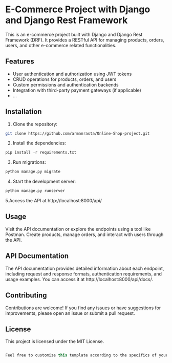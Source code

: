 # E-Commerce Project with Django and Django Rest Framework

This is an e-commerce project built with Django and Django Rest Framework (DRF). It provides a RESTful API for managing products, orders, users, and other e-commerce related functionalities.

## Features

- User authentication and authorization using JWT tokens
- CRUD operations for products, orders, and users
- Custom permissions and authentication backends
- Integration with third-party payment gateways (if applicable)
- ...

## Installation

1. Clone the repository:

```bash
git clone https://github.com/armanrasta/Online-Shop-project.git
```
2. Install the dependencies:
```python
pip install -r requirements.txt
```
3. Run migrations:
```python
python manage.py migrate
```
4. Start the development server:
```python
python manage.py runserver
```
5.Access the API at http://localhost:8000/api/

## Usage

Visit the API documentation or explore the endpoints using a tool like Postman.
Create products, manage orders, and interact with users through the API.
## API Documentation
The API documentation provides detailed information about each endpoint, including request and response formats, authentication requirements, and usage examples. You can access it at http://localhost:8000/api/docs/.

## Contributing
Contributions are welcome! If you find any issues or have suggestions for improvements, please open an issue or submit a pull request.

## License
This project is licensed under the MIT License.

```kotlin

Feel free to customize this template according to the specifics of your project, such as adding more detailed installation instructions, usage examples, or information about additional features.
```
